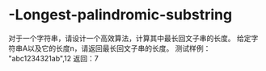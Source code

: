# -Longest-palindromic-substring
  对于一个字符串，请设计一个高效算法，计算其中最长回文子串的长度。  给定字符串A以及它的长度n，请返回最长回文子串的长度。 测试样例：  "abc1234321ab",12  返回：7
